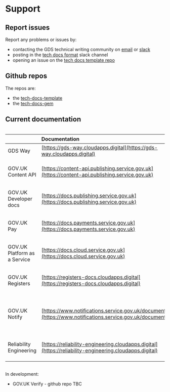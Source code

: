 # Support

## Report issues 

Report any problems or issues by:

- contacting the GDS technical writing community on [email](mailto:technical-writers@digital.cabinet-office.gov.uk) or [slack](https://gds.slack.com/messages/CAD579Y1X/)
- posting in the [tech docs format](https://gds.slack.com/messages/CADK8N58B/) slack channel
- opening an issue on the [tech docs template repo](https://github.com/alphagov/tech-docs-template/issues)

## Github repos

The repos are:

- the [tech-docs-template](https://github.com/alphagov/tech-docs-template)
- the [tech-docs-gem](https://github.com/alphagov/tech-docs-gem)

## Current documentation

<div style="height:1px;font-size:1px;">&nbsp;</div>

||Documentation|Github repo|
|:---|:---|:---|
|GDS Way|[https://gds-way.cloudapps.digital](https://gds-way.cloudapps.digital)|[https://github.com/alphagov/gds-way](https://github.com/alphagov/gds-way)|
|GOV.UK Content API|[https://content-api.publishing.service.gov.uk](https://content-api.publishing.service.gov.uk)|[https://github.com/alphagov/govuk-content-api-docs](https://github.com/alphagov/govuk-content-api-docs)|
|GOV.UK Developer docs|[https://docs.publishing.service.gov.uk](https://docs.publishing.service.gov.uk)|[https://github.com/alphagov/govuk-developer-docs](https://github.com/alphagov/govuk-developer-docs)|
|GOV.UK Pay|[https://docs.payments.service.gov.uk](https://docs.payments.service.gov.uk)|[https://github.com/alphagov/pay-tech-docs](https://github.com/alphagov/pay-tech-docs)|
|GOV.UK Platform as a Service|[https://docs.cloud.service.gov.uk](https://docs.cloud.service.gov.uk)|[https://github.com/alphagov/paas-tech-docs](https://github.com/alphagov/paas-tech-docs)|
|GOV.UK Registers|[https://registers-docs.cloudapps.digital](https://registers-docs.cloudapps.digital)|[https://github.com/alphagov/registers-tech-docs](https://github.com/alphagov/registers-tech-docs)|
|GOV.UK Notify|[https://www.notifications.service.gov.uk/documentation](https://www.notifications.service.gov.uk/documentation)|[Python](https://github.com/alphagov/notifications-python-client)<br>[Java](https://github.com/alphagov/notifications-java-client)<br>[Ruby](https://github.com/alphagov/notifications-ruby-client)<br>[Node.js](https://github.com/alphagov/notifications-node-client)<br>[PHP](https://github.com/alphagov/notifications-php-client)<br>[NET](https://github.com/alphagov/notifications-net-client)|
|Reliability Engineering|[https://reliability-engineering.cloudapps.digital](https://reliability-engineering.cloudapps.digital)|[https://github.com/alphagov/reliability-engineering](https://github.com/alphagov/reliability-engineering)|

<div style="height:1px;font-size:1px;">&nbsp;</div>

In development:

- GOV.UK Verify - github repo TBC
